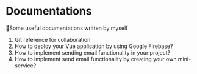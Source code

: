 # Documentations
🧐Some useful documentations written by myself

1. Git reference for collaboration
2. How to deploy your Vue application by using Google Firebase?
3. How to implement sending email functionality in your project?
4. How to implement send email functionality by creating your own mini-service?
